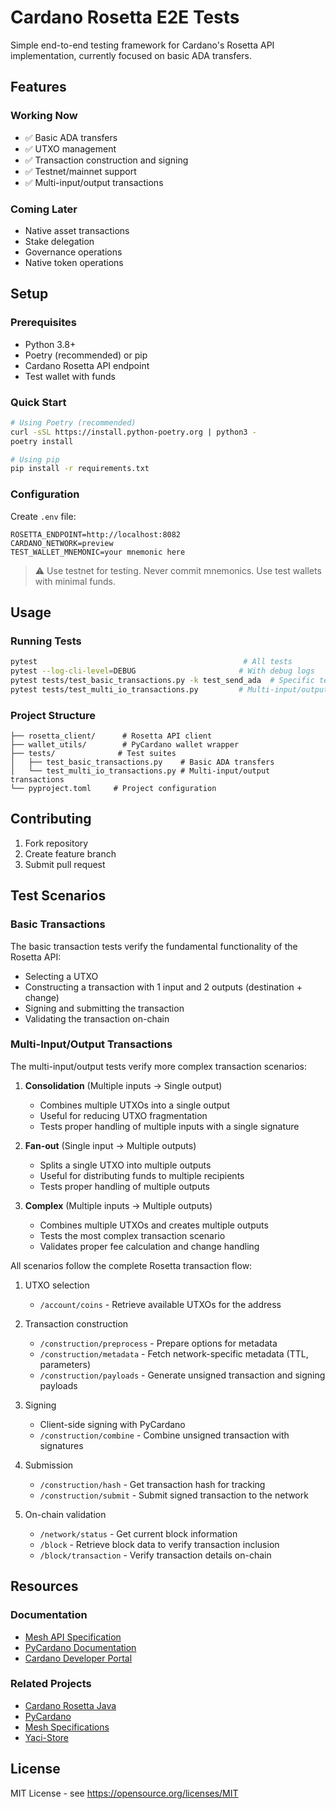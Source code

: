 # Cardano Rosetta E2E Tests

Simple end-to-end testing framework for Cardano's Rosetta API implementation, currently focused on basic ADA transfers.

## Features

### Working Now

- ✅ Basic ADA transfers
- ✅ UTXO management
- ✅ Transaction construction and signing
- ✅ Testnet/mainnet support
- ✅ Multi-input/output transactions

### Coming Later

- Native asset transactions
- Stake delegation
- Governance operations
- Native token operations

## Setup

### Prerequisites

- Python 3.8+
- Poetry (recommended) or pip
- Cardano Rosetta API endpoint
- Test wallet with funds

### Quick Start

```bash
# Using Poetry (recommended)
curl -sSL https://install.python-poetry.org | python3 -
poetry install

# Using pip
pip install -r requirements.txt
```

### Configuration

Create `.env` file:

```env
ROSETTA_ENDPOINT=http://localhost:8082
CARDANO_NETWORK=preview
TEST_WALLET_MNEMONIC=your mnemonic here
```

> ⚠️ Use testnet for testing. Never commit mnemonics. Use test wallets with minimal funds.

## Usage

### Running Tests

```bash
pytest                                              # All tests
pytest --log-cli-level=DEBUG                       # With debug logs
pytest tests/test_basic_transactions.py -k test_send_ada  # Specific test
pytest tests/test_multi_io_transactions.py         # Multi-input/output tests
```

### Project Structure

```
├── rosetta_client/      # Rosetta API client
├── wallet_utils/        # PyCardano wallet wrapper
├── tests/              # Test suites
│   ├── test_basic_transactions.py    # Basic ADA transfers
│   └── test_multi_io_transactions.py # Multi-input/output transactions
└── pyproject.toml     # Project configuration
```

## Contributing

1. Fork repository
2. Create feature branch
3. Submit pull request

## Test Scenarios

### Basic Transactions

The basic transaction tests verify the fundamental functionality of the Rosetta API:

- Selecting a UTXO
- Constructing a transaction with 1 input and 2 outputs (destination + change)
- Signing and submitting the transaction
- Validating the transaction on-chain

### Multi-Input/Output Transactions

The multi-input/output tests verify more complex transaction scenarios:

1. **Consolidation** (Multiple inputs → Single output)

   - Combines multiple UTXOs into a single output
   - Useful for reducing UTXO fragmentation
   - Tests proper handling of multiple inputs with a single signature

2. **Fan-out** (Single input → Multiple outputs)

   - Splits a single UTXO into multiple outputs
   - Useful for distributing funds to multiple recipients
   - Tests proper handling of multiple outputs

3. **Complex** (Multiple inputs → Multiple outputs)
   - Combines multiple UTXOs and creates multiple outputs
   - Tests the most complex transaction scenario
   - Validates proper fee calculation and change handling

All scenarios follow the complete Rosetta transaction flow:

1. UTXO selection

   - `/account/coins` - Retrieve available UTXOs for the address

2. Transaction construction

   - `/construction/preprocess` - Prepare options for metadata
   - `/construction/metadata` - Fetch network-specific metadata (TTL, parameters)
   - `/construction/payloads` - Generate unsigned transaction and signing payloads

3. Signing

   - Client-side signing with PyCardano
   - `/construction/combine` - Combine unsigned transaction with signatures

4. Submission

   - `/construction/hash` - Get transaction hash for tracking
   - `/construction/submit` - Submit signed transaction to the network

5. On-chain validation
   - `/network/status` - Get current block information
   - `/block` - Retrieve block data to verify transaction inclusion
   - `/block/transaction` - Verify transaction details on-chain

## Resources

### Documentation

- [Mesh API Specification](https://docs.cdp.coinbase.com/mesh/docs/api-reference/)
- [PyCardano Documentation](https://pycardano.readthedocs.io/en/latest/)
- [Cardano Developer Portal](https://developers.cardano.org/)

### Related Projects

- [Cardano Rosetta Java](https://github.com/cardano-foundation/cardano-rosetta-java)
- [PyCardano](https://github.com/Python-Cardano/pycardano)
- [Mesh Specifications](https://github.com/coinbase/mesh-specifications)
- [Yaci-Store](https://github.com/bloxbean/yaci-store)

## License

MIT License - see https://opensource.org/licenses/MIT
